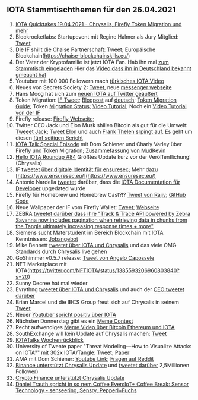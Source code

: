 ## IOTA Stammtischthemen für den 26.04.2021

1. [IOTA Quicktakes 19.04.2021 - Chrysalis, Firefly Token Migration und mehr](https://www.youtube.com/watch?v=ZbxmAM4la9k)
2. Blockrocketlabs: Startupevent mit Regine Halmer als Jury Mitglied: [Tweet](https://twitter.com/blockrocketlabs/status/1384464510832898049?s=20)
3. Die IF shillt die Chaise Partnerschaft: [Tweet](https://twitter.com/iota/status/1384462726685097994?s=19); Europäische Blockchain(https://chaise-blockchainskills.eu/)
4. Der Vater der Kryptofamilie ist jetzt IOTA Fan. Hab ihn mal [zum Stammtisch eingeladen](https://twitter.com/Vrom14286662/status/1384494120056639488?s=20) Hier das [Video dass ihn in Deutschland bekannt gmeacht hat](https://www.arte.tv/de/videos/079474-037-A/re-die-bitcoin-millionaere/)
5. Youtuber mit 100 000 Followern mach [türkisches IOTA Video](https://www.youtube.com/watch?v=qb_1Ke1IwBI)
6. Neues von Secrets Society 2: [Tweet](https://twitter.com/kuhlmannmarkus/status/1384497656077107204?s=20), neue [messenger webseite](https://secrets-society2-com.ipns.dweb.link/)
7. Hans Moog hat sich zum [neuen IOTA auf Twitter geäußert](https://threadreaderapp.com/thread/1384468145394667522.html)
8. Token Migration: [IF Tweet](https://twitter.com/iota/status/1384918568572174340?s=20); [Blogpost](https://blog.iota.org/the-chrysalis-token-migration-starts-now/) auf [deutsch](https://iota-einsteiger-guide.de/iota-token-migration-start.html); [Token Migration Guide](https://blog.iota.org/firefly-token-migration/); Token [Migration Status](https://chrysalis.iota.org/status); [Video Tutorial](https://www.youtube.com/watch?v=NOzOpwZEbmw); Noch ein [Video Tutorial von der IF](https://www.youtube.com/watch?v=SzJB-ePARq8)
9. Firefly release: [Firefly Webseite](https://firefly.iota.org/); 
10. Twitter CEO Jack und Elon Musk shillen Bitcoin als gut für die Umwelt: [Tweeet Jack](https://twitter.com/jack/status/1384903902907314176?s=20); [Tweet Elon](https://twitter.com/elonmusk/status/1385107878055317509?s=20) und auch [Frank Thelen srpingt auf](https://twitter.com/frank_thelen/status/1385114785495326720?s=20). Es geht um diesen [fünf seitigen Bericht](https://assets.ctfassets.net/2d5q1td6cyxq/5mRjc9X5LTXFFihIlTt7QK/e7bcba47217b60423a01a357e036105e/BCEI_White_Paper.pdf)
11. [IOTA Talk Special Episode](https://www.youtube.com/watch?v=kpU2yqJ-kN0) mit Dom Schiener und Charly Varley über Firefly und Token Migration; [Zusammefassung von MudKevin](https://twitter.com/MudKevin/status/1385293950949285890?s=20)
12. [Hello IOTA Roundup #84](https://www.youtube.com/watch?v=SEbtzs6_3_4) Größtes Update kurz vor der Veröffentlichung! (Chrysalis)
13. IF [tweetet über digitale Identität für ensuresec](https://twitter.com/iota/status/1385535163187310595?s=19); Mehr dazu [https://www.ensuresec.eu/](https://www.ensuresec.eu/)
14. Antonio Nardella [tweetet](https://twitter.com/antonionardella/status/1385288989679267841?s=19) darüber, dass die [IOTA Documentation für Developer](https://docs.iota.org/) upgedated wurde
15. Firefly für Homebrew und Homebrew Cast?!? [Tweet von Rajiv](https://twitter.com/RajivShah01/status/1385248354184073218); [GitHub Code](https://github.com/Homebrew/homebrew-cask/pull/104435)
16. Neue Wallpaper der IF vom Firefly Wallet: [Tweet](https://twitter.com/iota/status/1385595296495947779?s=20); [Webseite](https://chrysalis.iota.org/)
17. ZEBRA [tweetet darüber dass ihre "Track & Trace API powered by Zebra Savanna  now includes pagination when retrieving data in chunks from the Tangle ultimately increasing response times + more"](https://twitter.com/ZebraDevs/status/1385685913905344512?s=20)
18. Siemens sucht Materstudent im Bereich Blockchain mit IOTA Kenntnissen: [Jobangebot](https://jobs.siemens.com/jobs/248961?lang=de-de)
19. Mike Bennett [tweetet über IOTA und Chrysalis](https://twitter.com/MikeHypercube/status/1385610270576463875?s=20) und das viele OMG Standards durch Chrysalis live gehen
20. GoShimmer v0.5.7 release: [Tweet von Angelo Capossele](https://twitter.com/AngeloCapossele/status/1385628882213146625?s=20)
21. NFT Marketplace mit IOTA(https://twitter.com/NFTIOTA/status/1385593206960803840?s=20)
22. Sunny Decree hat mal wieder 
23. Evrythng [tweetet über IOTA und Chrysalis](https://twitter.com/EVRYTHNG/status/1385982865075318785?s=20) und auch der [CEO tweetet darüber](https://twitter.com/domguinard/status/1385561923329085440?s=20)
24. Brian Marcel und die IBCS Group freut sich auf Chrysalis in seinem [Tweet](https://twitter.com/brianmarcel/status/1385221110736818177?s=20)
25. Neuer [Youtuber spricht positiv über IOTA](https://www.youtube.com/watch?v=vajQ0exzQAE)
26. Nächsten Donnerstag gibt es ein [Meme Contest](https://twitter.com/antonionardella/status/1385215939415773184?s=20)
27. Recht aufwendiges [Meme Video über Bitcoin Ethereum und IOTA](https://twitter.com/Bit_iot_/status/1384617971641954306?s=20)
28. SouthExchange will kein Update auf Chrysalis machen: [Tweet](https://twitter.com/southxchange/status/1386256429607231488?s=20)
29. [IOTATalks Wochenrückblick](https://www.iota-talk.com/index.php?article-amp/85-wochenr%C3%BCckblick-vom-18-bis-24-april-2021/&article%2F85-wochenr%C3%BCckblick-vom-18-bis-24-april-2021%2F=&__twitter_impression=true)
30. University of Twente paper "Threat Modeling—How to Visualize Attacks on IOTA?" mit 302x IOTA/Tangle: [Tweet](https://twitter.com/_iotaarchive/status/1386574514964901888?s=19); [Paper](https://www.researchgate.net/publication/349893107_Threat_Modeling-How_to_Visualize_Attacks_on_IOTA)
31. AMA mit Dom Schiener: [Youtube Link](https://www.youtube.com/watch?v=z-6_WWr1Md8); [Fragen auf Reddit](https://t.co/Yd8gIebJay?amp=1)
32. [Binance unterstützt Chrysalis Update](https://www.binance.com/en/support/announcement/1dd89e459a294e0c9bdcf5d25ea821e8) und [tweetet darüber](https://twitter.com/binance/status/1386656721414799360?s=20) 2,5Millionen Follower)
33. [Crypto Finance unterstützt Chrysalis Update](https://www.cryptofinance.ch/en/iota-chrysalis-upgrade-crypto-finance/amp/?__twitter_impression=true)
34. [Daniel Trauth spricht in so nem Coffee Even:IoT+ Coffee Break: Sensor Technology - senseering, Sensry, Pepperl+Fuchs](https://www.eventbrite.de/e/iot-coffee-break-sensor-technology-senseering-sensry-pepperlfuchs-tickets-146532214799)
